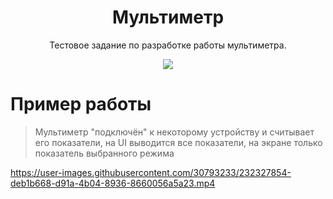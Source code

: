 <h1 align="center">Мультиметр</h1>
<p align="center">Тестовое задание по разработке работы мультиметра.</p>
<p align="center">
  <a href="https://www.python.org/downloads/"><img src="https://img.shields.io/badge/Unity-2021.3.8f1-green"/></a>
</p>

# Пример работы 
> Мультиметр "подключён" к некоторому устройству и считывает его показатели, на UI выводится все показатели, на экране только показатель выбранного режима
> 

https://user-images.githubusercontent.com/30793233/232327854-deb1b668-d91a-4b04-8936-8660056a5a23.mp4
